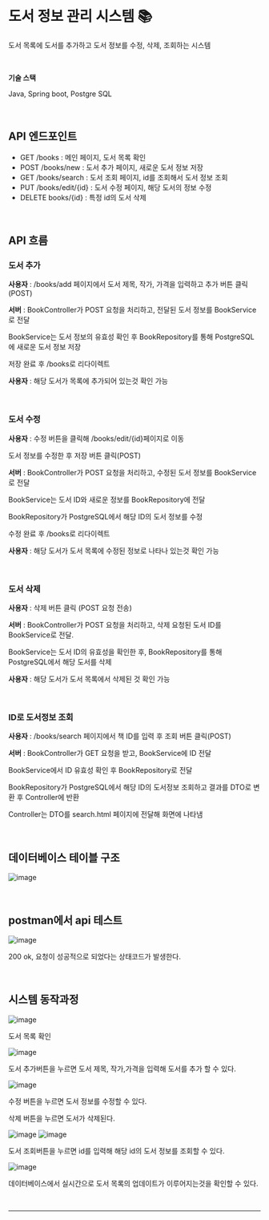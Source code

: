 # 도서 정보 관리 시스템 📚

도서 목록에 도서를 추가하고 도서 정보를 수정, 삭제, 조회하는 시스템

<br>

**기술 스택**

Java, Spring boot, Postgre SQL

<br>




## API 엔드포인트
- GET /books : 메인 페이지, 도서 목록 확인
- POST /books/new : 도서 추가 페이지, 새로운 도서 정보 저장
- GET /books/search : 도서 조회 페이지, id를 조회해서 도서 정보 조회
- PUT /books/edit/{id} : 도서 수정 페이지, 해당 도서의 정보 수정
- DELETE books/{id} : 특정 id의 도서 삭제 

<br>

## API 흐름

### 도서 추가

**사용자** : /books/add 페이지에서 도서 제목, 작가, 가격을 입력하고 추가 버튼 클릭(POST)

**서버** : BookController가 POST 요청을 처리하고, 전달된 도서 정보를 BookService로 전달

BookService는 도서 정보의 유효성 확인 후 BookRepository를 통해 PostgreSQL에 새로운 도서 정보 저장

저장 완료 후 /books로 리다이렉트

**사용자** : 해당 도서가 목록에 추가되어 있는것 확인 가능

<br>

### 도서 수정

**사용자** : 수정 버튼을 클릭해 /books/edit/{id}페이지로 이동

도서 정보를 수정한 후 저장 버튼 클릭(POST)

**서버** : BookController가 POST 요청을 처리하고, 수정된 도서 정보를 BookService로 전달

BookService는 도서 ID와 새로운 정보를 BookRepository에 전달

BookRepository가 PostgreSQL에서 해당 ID의 도서 정보를 수정

수정 완료 후 /books로 리다이렉트

**사용자** : 해당 도서가 도서 목록에 수정된 정보로 나타나 있는것 확인 가능

<br>

### 도서 삭제

**사용자** : 삭제 버튼 클릭 (POST 요청 전송)

**서버** : BookController가 POST 요청을 처리하고, 삭제 요청된 도서 ID를 BookService로 전달.

BookService는 도서 ID의 유효성을 확인한 후, BookRepository를 통해 PostgreSQL에서 해당 도서를 삭제

**사용자** : 해당 도서가 도서 목록에서 삭제된 것 확인 가능

<br>

### ID로 도서정보 조회

**사용자** : /books/search 페이지에서 책 ID를 입력 후 조회 버튼 클릭(POST)

**서버** : BookController가 GET 요청을 받고, BookService에 ID 전달

BookService에서 ID 유효성 확인 후 BookRepository로 전달

BookRepository가 PostgreSQL에서 해당 ID의 도서정보 조회하고 결과를 DTO로 변환 후 Controller에 반환

Controller는 DTO를 search.html 페이지에 전달해 화면에 나타냄


<br>


## 데이터베이스 테이블 구조

![image](https://github.com/user-attachments/assets/a50265cb-9972-4d5e-b385-91ecee6d4048)

<br>

## postman에서 api 테스트
![image](https://github.com/user-attachments/assets/2d62eb15-d501-4c0a-ad15-0f1dd111e69b)

200 ok, 요청이 성공적으로 되었다는 상태코드가 발생한다.

<br>


## 시스템 동작과정
![image](https://github.com/user-attachments/assets/e1de76a8-2998-475c-b690-16d0925e2a25)

도서 목록 확인

![image](https://github.com/user-attachments/assets/d6bf426e-9534-4fe2-95a2-73de2213569e)

도서 추가버튼을 누르면 도서 제목, 작가,가격을 입력해 도서를 추가 할 수 있다. 


![image](https://github.com/user-attachments/assets/fba7f081-8ac4-438e-bd21-d4b542a60471)

수정 버튼을 누르면 도서 정보를 수정할 수 있다.

삭제 버튼을 누르면 도서가 삭제된다. 

![image](https://github.com/user-attachments/assets/e9f7ad91-d380-4c8a-8931-df17d1f38fb9)
![image](https://github.com/user-attachments/assets/5093c34c-db4f-46cd-a8c4-5d54231ba7eb)

도서 조회버튼을 누르면 id를 입력해 해당 id의 도서 정보를 조회할 수 있다. 

![image](https://github.com/user-attachments/assets/a005032d-0b19-47a3-bf7b-40b3c7d51a3f)

데이터베이스에서 실시간으로 도서 목록의 업데이트가 이루어지는것을 확인할 수 있다. 

<br>



---
